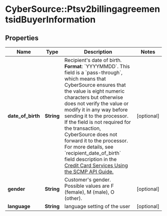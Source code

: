 # CyberSource::Ptsv2billingagreementsidBuyerInformation

## Properties
Name | Type | Description | Notes
------------ | ------------- | ------------- | -------------
**date_of_birth** | **String** | Recipient&#39;s date of birth. **Format**: &#x60;YYYYMMDD&#x60;.  This field is a &#x60;pass-through&#x60;, which means that CyberSource ensures that the value is eight numeric characters but otherwise does not verify the value or modify it in any way before sending it to the processor. If the field is not required for the transaction, CyberSource does not forward it to the processor.  For more details, see &#x60;recipient_date_of_birth&#x60; field description in the [Credit Card Services Using the SCMP API Guide.](https://apps.cybersource.com/library/documentation/dev_guides/CC_Svcs_SCMP_API/html/)  | [optional] 
**gender** | **String** | Customer&#39;s gender. Possible values are F (female), M (male), O (other). | [optional] 
**language** | **String** | language setting of the user | [optional] 


